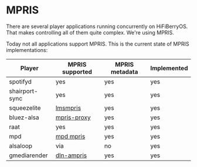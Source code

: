 # MPRIS

There are several player applications running concurrently on HiFiBerryOS. That makes controlling all of 
them quite complex. We're using MPRIS.

Today not all applications support MPRIS. This is the current state of MPRIS implementations:

| Player | MPRIS supported | MPRIS metadata |  Implemented
| --- | --- | --- |  --- |
| spotifyd | yes | yes |  yes |
| shairport-sync  | yes | yes |  yes |
| squeezelite | [lmsmpris](https://github.com/hifiberry/lmsmpris) | yes | yes |
| bluez-alsa | [mpris-proxy](https://github.com/Vudentz/BlueZ/blob/master/tools/mpris-proxy.c) | yes | yes | 
| raat | yes | yes | yes |
| mpd | [mpd mpris](https://github.com/natsukagami/mpd-mpris) | yes | yes |
| alsaloop | via  | no | yes |
| gmediarender | [dln-ampris](https://github.com/hifiberry/dlna-mpris) | yes | yes |
